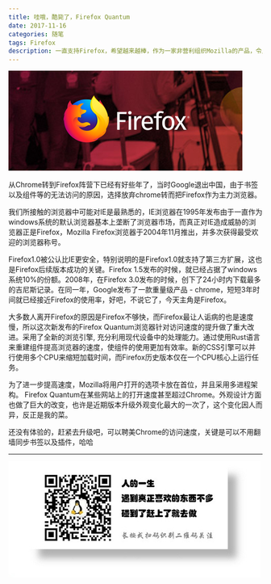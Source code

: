 ```yaml
---
title: 哇哦，酷毙了，Firefox Quantum
date: 2017-11-16
categories: 随笔
tags: Firefox
description: 一直支持Firefox，希望越来越棒，作为一家非营利组织Mozilla的产品，令人赞叹!
---
```


![](/image/firefox.png)

从Chrome转到Firefox阵营下已经有好些年了，当时Google退出中国，由于书签以及组件等的无法访问的原因，选择放弃chrome转而把Firefox作为主力浏览器。

我们所接触的浏览器中可能对IE是最熟悉的，IE浏览器在1995年发布由于一直作为windows系统的默认浏览器基本上垄断了浏览器市场，而真正对IE造成威胁的浏览器正是Firefox，Mozilla Firefox浏览器于2004年11月推出，并多次获得最受欢迎的浏览器称号。

Firefox1.0被公认比IE更安全，特别说明的是Firefox1.0就支持了第三方扩展，这也是Firefox后续版本成功的关键。Firefox 1.5发布的时候，就已经占据了windows系统10%的份额。2008年，在Firefox 3.0发布的时候，创下了24小时内下载最多的吉尼斯记录。在同一年，Google发布了一款重量级产品 - chrome，短短3年时间就已经接近Firefox的使用率，好吧，不说它了，今天主角是Firefox。

大多数人离开Firefox的原因是Firefox不够快，而Firefox最让人诟病的也是速度慢，所以这次新发布的Firefox Quantum浏览器针对访问速度的提升做了重大改进。采用了全新的浏览引擎, 充分利用现代设备中的处理能力。通过使用Rust语言来重建组件提高浏览器的速度，使组件的使用更加有效率。新的CSS引擎可以并行使用多个CPU来缩短加载时间，而Firefox历史版本仅在一个CPU核心上运行任务。

为了进一步提高速度，Mozilla将用户打开的选项卡放在首位，并且采用多进程架构。 Firefox Quantum在某些网站上的打开速度甚至超过Chrome。外观设计方面也做了巨大的改变，也许是近期版本升级外观变化最大的一次了，这个变化因人而异，反正是我的菜。

还没有体验的，赶紧去升级吧，可以聘美Chrome的访问速度，关键是可以不用翻墙同步书签以及插件，哈哈

- - -
![](/image/weixin.jpg)
